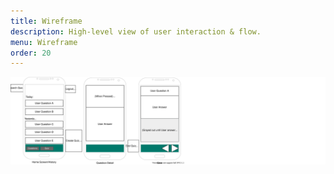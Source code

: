 ```yaml
---
title: Wireframe
description: High-level view of user interaction & flow.
menu: Wireframe
order: 20
---
```


[![WIREFRAME diagram](images/wireframe-interview-prep.svg)](pdf/wireframe-interview-prep.pdf)